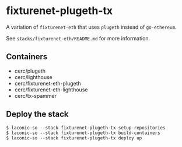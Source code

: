 # fixturenet-plugeth-tx

A variation of `fixturenet-eth` that uses `plugeth` instead of `go-ethereum`.

See `stacks/fixturenet-eth/README.md` for more information.

## Containers

* cerc/plugeth
* cerc/lighthouse
* cerc/fixturenet-eth-plugeth
* cerc/fixturenet-eth-lighthouse
* cerc/tx-spammer

## Deploy the stack
```
$ laconic-so --stack fixturenet-plugeth-tx setup-repositories
$ laconic-so --stack fixturenet-plugeth-tx build-containers
$ laconic-so --stack fixturenet-plugeth-tx deploy up
```
